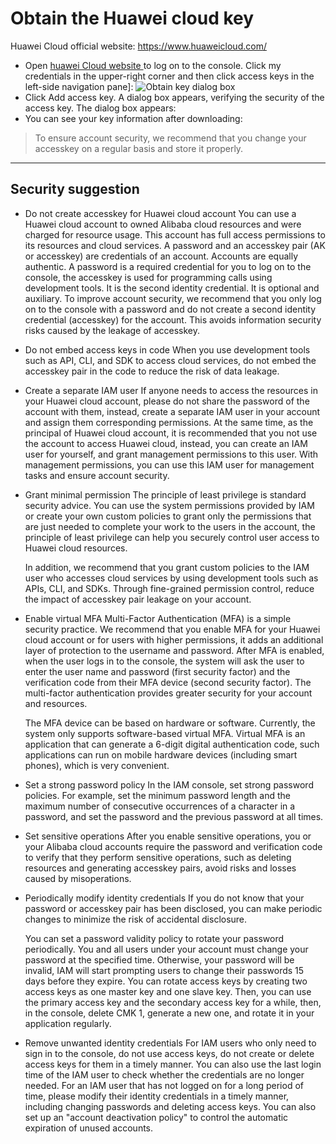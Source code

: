 # Obtain the Huawei cloud key

Huawei Cloud official website: https://www.huaweicloud.com/

- Open [huawei Cloud website ](https://www.huaweicloud.com/) to log on to the console. Click my credentials in the upper-right corner and then click access keys in the left-side navigation pane]:
![Obtain key dialog box](https://images.serverlessfans.com/access/huawei-page.jpg)
- Click Add access key. A dialog box appears, verifying the security of the access key. The dialog box appears:
[](https://images.serverlessfans.com/access/huawei-download.jpg)
- You can see your key information after downloading:
[](https://images.serverlessfans.com/access/huawei-access.jpg)

> To ensure account security, we recommend that you change your accesskey on a regular basis and store it properly.

------

## Security suggestion

- Do not create accesskey for Huawei cloud account
You can use a Huawei cloud account to owned Alibaba cloud resources and were charged for resource usage. This account has full access permissions to its resources and cloud services. A password and an accesskey pair (AK or accesskey) are credentials of an account. Accounts are equally authentic. A password is a required credential for you to log on to the console, the accesskey is used for programming calls using development tools. It is the second identity credential. It is optional and auxiliary. To improve account security, we recommend that you only log on to the console with a password and do not create a second identity credential (accesskey) for the account. This avoids information security risks caused by the leakage of accesskey.

- Do not embed access keys in code
When you use development tools such as API, CLI, and SDK to access cloud services, do not embed the accesskey pair in the code to reduce the risk of data leakage.

- Create a separate IAM user
If anyone needs to access the resources in your Huawei cloud account, please do not share the password of the account with them, instead, create a separate IAM user in your account and assign them corresponding permissions. At the same time, as the principal of Huawei cloud account, it is recommended that you not use the account to access Huawei cloud, instead, you can create an IAM user for yourself, and grant management permissions to this user. With management permissions, you can use this IAM user for management tasks and ensure account security.

- Grant minimal permission
The principle of least privilege is standard security advice. You can use the system permissions provided by IAM or create your own custom policies to grant only the permissions that are just needed to complete your work to the users in the account, the principle of least privilege can help you securely control user access to Huawei cloud resources.

   In addition, we recommend that you grant custom policies to the IAM user who accesses cloud services by using development tools such as APIs, CLI, and SDKs. Through fine-grained permission control, reduce the impact of accesskey pair leakage on your account.

- Enable virtual MFA
Multi-Factor Authentication (MFA) is a simple security practice. We recommend that you enable MFA for your Huawei cloud account or for users with higher permissions, it adds an additional layer of protection to the username and password. After MFA is enabled, when the user logs in to the console, the system will ask the user to enter the user name and password (first security factor) and the verification code from their MFA device (second security factor). The multi-factor authentication provides greater security for your account and resources.

   The MFA device can be based on hardware or software. Currently, the system only supports software-based virtual MFA. Virtual MFA is an application that can generate a 6-digit digital authentication code, such applications can run on mobile hardware devices (including smart phones), which is very convenient.

- Set a strong password policy
In the IAM console, set strong password policies. For example, set the minimum password length and the maximum number of consecutive occurrences of a character in a password, and set the password and the previous password at all times.

- Set sensitive operations
After you enable sensitive operations, you or your Alibaba cloud accounts require the password and verification code to verify that they perform sensitive operations, such as deleting resources and generating accesskey pairs, avoid risks and losses caused by misoperations.

- Periodically modify identity credentials
If you do not know that your password or accesskey pair has been disclosed, you can make periodic changes to minimize the risk of accidental disclosure.

   You can set a password validity policy to rotate your password periodically. You and all users under your account must change your password at the specified time. Otherwise, your password will be invalid, IAM will start prompting users to change their passwords 15 days before they expire.
You can rotate access keys by creating two access keys as one master key and one slave key. Then, you can use the primary access key and the secondary access key for a while, then, in the console, delete CMK 1, generate a new one, and rotate it in your application regularly.

- Remove unwanted identity credentials
For IAM users who only need to sign in to the console, do not use access keys, do not create or delete access keys for them in a timely manner. You can also use the last login time of the IAM user to check whether the credentials are no longer needed. For an IAM user that has not logged on for a long period of time, please modify their identity credentials in a timely manner, including changing passwords and deleting access keys. You can also set up an "account deactivation policy" to control the automatic expiration of unused accounts.

